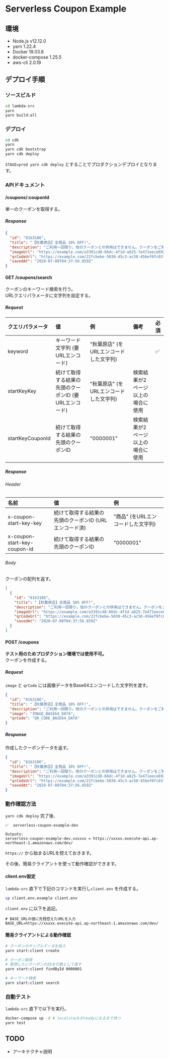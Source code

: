 # Serverless Coupon Example

## 環境

- Node.js v12.12.0
- yarn 1.22.4
- Docker 19.03.8
- docker-compose 1.25.5
- aws-cli 2.0.19

## デプロイ手順
### ソースビルド

```bash
cd lambda-src
yarn
yarn build:all
```

### デプロイ

```bash
cd cdk
yarn
yarn cdk bootstrap
yarn cdk deploy
```

`STAGE=prod yarn cdk deploy` とすることでプロダクションデプロイとなります。

### APIドキュメント

#### /coupons/:couponId

単一のクーポンを取得する。

##### Response

```json
{
  "id": "8163186",
  "title": "【秋葉原店】全商品 10% OFF!",
  "description": "ご利用一回限り。他のクーポンとの併用はできません。クーポンをご利用いただいた場合、ポイントはつきません。",
  "imageUrl": "https://example.com/a3391cd8-66dc-4f1d-a825-7e471eece692.png",
  "qrCodeUrl": "https://example.com/22fcbebe-5030-45c3-ac50-456ef0fc03ff.jpg",
  "savedAt": "2020-07-08T04:37:56.859Z"
}
```

#### GET /coupons/search

クーポンのキーワード検索を行う。  
URLクエリパラメータに文字列を設定する。

##### Request

| クエリパラメータ | 値 | 例 | 備考 | 必須 |
|:---|:---|:---|:---|:---|
| keyword | キーワード文字列 (要URLエンコード) | "秋葉原店" (をURLエンコードした文字列) | | ✅ |
| startKeyKey | 続けて取得する結果の先頭のクーポンID (要URLエンコード) | "秋葉原店" (をURLエンコードした文字列) | 検索結果が2ページ以上の場合に使用 | |
| startKeyCouponId | 続けて取得する結果の先頭のクーポンID | "0000001" | 検索結果が2ページ以上の場合に使用 | |

##### Response

###### Header

| 名前 | 値 | 例 |
|:---|:---|:---|
| x-coupon-start-key-key |  続けて取得する結果の先頭のクーポンID (URLエンコード済) | "商品" (をURLエンコードした文字列) |
| x-coupon-start-key-coupon-id | 続けて取得する結果の先頭のクーポンID | "0000001" |

###### Body

クーポンの配列を返す。

```json
[
  {
    "id": "8163186",
    "title": "【秋葉原店】全商品 10% OFF!",
    "description": "ご利用一回限り。他のクーポンとの併用はできません。クーポンをご利用いただいた場合、ポイントはつきません。",
    "imageUrl": "https://example.com/a3391cd8-66dc-4f1d-a825-7e471eece692.png",
    "qrCodeUrl": "https://example.com/22fcbebe-5030-45c3-ac50-456ef0fc03ff.jpg",
    "savedAt": "2020-07-08T04:37:56.859Z"
  }
]
```

#### POST /coupons

**テスト用のためプロダクション環境では使用不可。**  
クーポンを作成する。

##### Request

`image` と `qrCode` には画像データをBase64エンコードした文字列を渡す。

```json
{
  "id": "8163186",
  "title": "【秋葉原店】全商品 10% OFF!",
  "description": "ご利用一回限り。他のクーポンとの併用はできません。クーポンをご利用いただいた場合、ポイントはつきません。",
  "image": "IMAGE_BASE64_DATA",
  "qrCode": "QR_CODE_BASE64_DATA"
}
```

##### Response

作成したクーポンデータを返す。

```json
{
  "id": "8163186",
  "title": "【秋葉原店】全商品 10% OFF!",
  "description": "ご利用一回限り。他のクーポンとの併用はできません。クーポンをご利用いただいた場合、ポイントはつきません。",
  "imageUrl": "https://example.com/a3391cd8-66dc-4f1d-a825-7e471eece692.png",
  "qrCodeUrl": "https://example.com/22fcbebe-5030-45c3-ac50-456ef0fc03ff.jpg",
  "savedAt": "2020-07-08T04:37:56.859Z"
}
```

### 動作確認方法

`yarn cdk deploy` 完了後、

```
✅  serverless-coupon-example-dev

Outputs:
serverless-coupon-example-dev.xxxxxx = https://xxxxx.execute-api.ap-northeast-1.amazonaws.com/dev/
```

`https://` から始まるURLを控えておきます。

その後、簡易クライアントを使って動作確認ができます。

#### client.env設定

`lambda-src` 直下で下記のコマンドを実行し`client.env` を作成する。

```bash
cp client.env.example client.env
```

`client.env` に以下を追記。

```dotenv
# BASE_URLの値に先程控えたURLを入力
BASE_URL=https://xxxxx.execute-api.ap-northeast-1.amazonaws.com/dev/
```

#### 簡易クライアントによる動作確認

```bash
# クーポンのサンプルデータを投入
yarn start:client create

# クーポン取得
# 取得したいクーポンのIDを引数として渡す
yarn start:client findById 0000001

# キーワード検索
yarn start:client search
```

### 自動テスト

`lambda-src` 直下で以下を実行。

```bash
docker-compose up -d # localstackがreadyになるまで待つ
yarn test
```

## TODO

- アーキテクチャ説明
